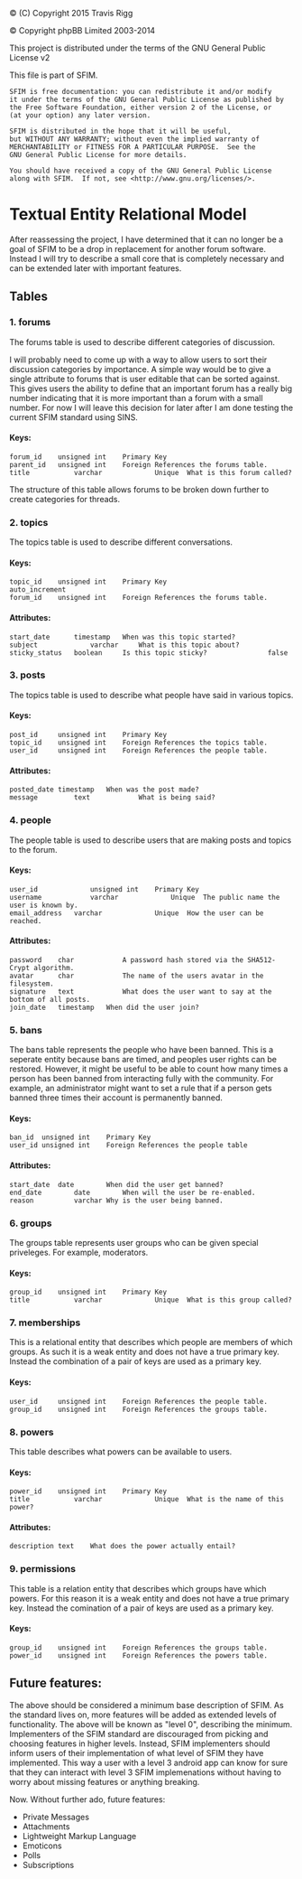 © (C) Copyright 2015 Travis Rigg

© Copyright phpBB Limited 2003-2014

This project is distributed under the terms of the GNU General Public License v2

This file is part of SFIM.

    SFIM is free documentation: you can redistribute it and/or modify
    it under the terms of the GNU General Public License as published by
    the Free Software Foundation, either version 2 of the License, or
    (at your option) any later version.

    SFIM is distributed in the hope that it will be useful,
    but WITHOUT ANY WARRANTY; without even the implied warranty of
    MERCHANTABILITY or FITNESS FOR A PARTICULAR PURPOSE.  See the
    GNU General Public License for more details.

    You should have received a copy of the GNU General Public License
    along with SFIM.  If not, see <http://www.gnu.org/licenses/>.

# Textual Entity Relational Model
After reassessing the project, I have determined that it can no longer be a goal
of SFIM to be a drop in replacement for another forum software. Instead I will
try to describe a small core that is completely necessary and can be extended
later with important features.

## Tables
### 1. forums
The forums table is used to describe different categories of discussion.

I will probably need to come up with a way to allow users to sort their
discussion categories by importance. A simple way would be to give a single
attribute to forums that is user editable that can be sorted against. This
gives users the ability to define that an important forum has a really big
number indicating that it is more important than a forum with a small number.
For now I will leave this decision for later after I am done testing the
current SFIM standard using SINS.

#### Keys:
	forum_id	unsigned int	Primary Key
	parent_id	unsigned int	Foreign	References the forums table.
	title			varchar				Unique	What is this forum called?

The structure of this table allows forums to be broken down further to create
categories for threads.

### 2. topics
The topics table is used to describe different conversations.

#### Keys:
	topic_id	unsigned int	Primary	Key														auto_increment
	forum_id	unsigned int	Foreign	References the forums table.

#### Attributes:
	start_date		timestamp	When was this topic started?
	subject				varchar		What is this topic about?
	sticky_status	boolean		Is this topic sticky?				false

### 3. posts
The topics table is used to describe what people have said in various topics.

#### Keys:
	post_id		unsigned int	Primary	Key
	topic_id	unsigned int	Foreign	References the topics table.
	user_id		unsigned int	Foreign	References the people table.

#### Attributes:
	posted_date	timestamp	When was the post made?
	message			text			What is being said?

### 4. people
The people table is used to describe users that are making posts and topics to
the forum.

#### Keys:
	user_id				unsigned int	Primary	Key
	username			varchar				Unique	The public name the user is known by.
	email_address	varchar				Unique	How the user can be reached.

#### Attributes:
	password	char			A password hash stored via the SHA512-Crypt algorithm.
	avatar		char			The name of the users avatar in the filesystem.
	signature	text			What does the user want to say at the bottom of all posts.
	join_date	timestamp	When did the user join?

### 5. bans
The bans table represents the people who have been banned. This is a seperate
entity because bans are timed, and peoples user rights can be restored. However,
it might be useful to be able to count how many times a person has been banned
from interacting fully with the community. For example, an administrator might
want to set a rule that if a person gets banned three times their account is
permanently banned.

#### Keys:
	ban_id	unsigned int	Primary	Key
	user_id	unsigned int	Foreign	References the people table

#### Attributes:
	start_date	date		When did the user get banned?
	end_date		date		When will the user be re-enabled.
	reason			varchar	Why is the user being banned.

### 6. groups
The groups table represents user groups who can be given special priveleges. For
example, moderators.

#### Keys:
	group_id	unsigned int	Primary	Key
	title			varchar				Unique	What is this group called?

### 7. memberships
This is a relational entity that describes which people are members of which
groups. As such it is a weak entity and does not have a true primary key.
Instead the combination of a pair of keys are used as a primary key.

#### Keys:
	user_id		unsigned int	Foreign	References the people table.
	group_id	unsigned int	Foreign	References the groups table.

### 8. powers
This table describes what powers can be available to users.

#### Keys:
	power_id	unsigned int	Primary	Key
	title			varchar				Unique	What is the name of this power?

#### Attributes:
	description	text	What does the power actually entail?

### 9. permissions
This table is a relation entity that describes which groups have which powers.
For this reason it is a weak entity and does not have a true primary key.
Instead the comination of a pair of keys are used as a primary key.

#### Keys:
	group_id	unsigned int	Foreign	References the groups table.
	power_id	unsigned int	Foreign	References the powers table.

## Future features:
The above should be considered a minimum base description of SFIM. As the
standard lives on, more features will be added as extended levels of
functionality. The above will be known as "level 0", describing the minimum.
Implementers of the SFIM standard are discouraged from picking and choosing
features in higher levels. Instead, SFIM implementers should inform users of
their implementation of what level of SFIM they have implemented. This way a
user with a level 3 android app can know for sure that they can interact with
level 3 SFIM implemenations without having to worry about missing features or
anything breaking.

Now. Without further ado, future features:
* Private Messages
* Attachments
* Lightweight Markup Language
* Emoticons
* Polls
* Subscriptions
